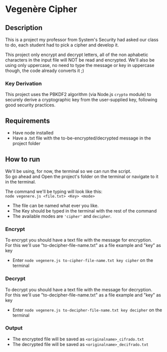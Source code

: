 # Vegenère Cipher

## Description
This is a project my professor from System's Security had asked our class to do, each student had to pick a cipher and develop it.

This project only encrypt and decrypt letters, all of the non aphabetic characters in the input file will NOT be read and encrypted. We'll also be using only uppercase, no need to type the message or key in uppercase though, the code already converts it ;)

### Key Derivation

This project uses the PBKDF2 algorithm (via Node.js `crypto` module) to securely derive a cryptographic key from the user-supplied key, following good security practices.

## Requirements
* Have node installed
* Have a .txt file with the to-be-encrypted/decrypted message in the project folder
## How to run
We'll be using, for now, the terminal so we can run the script.<br>
So go ahead and Open the project's folder on the terminal or navigate to it in the terminal.

The command we'll be typing will look like this:<br>
`node vegenere.js <file.txt> <Key> <mode>`<br>
* The file can be named what ever you like.<br>
* The Key should be typed in the terminal with the rest of the command
* The available modes are `'cipher'` and `decipher`.

### Encrypt

To encrypt you should have a text file with the message for encryption.<br>
For this we'll use "to-decipher-file-name.txt" as a file example and "key" as key

* Enter `node vegenere.js to-cipher-file-name.txt key cipher` on the terminal

### Decrypt

To decrypt you should have a text file with the message for decryption.<br>
For this we'll use "to-decipher-file-name.txt" as a file example and "key" as key
* Enter `node vegenere.js to-decipher-file-name.txt key decipher` on the terminal


### Output

- The encrypted file will be saved as `<originalname>_cifrado.txt`
- The decrypted file will be saved as `<originalname>_decifrado.txt`


